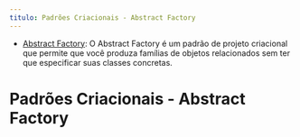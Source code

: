 ```yaml
---
titulo: Padrões Criacionais - Abstract Factory
---
```

- [Abstract Factory]([https://refactoring.guru/pt-br/design-patterns/proxy](https://refactoring.guru/pt-br/design-patterns/abstract-factory)): O Abstract Factory é um padrão de projeto criacional que permite que você produza famílias de objetos relacionados sem ter que especificar suas classes concretas.

# Padrões Criacionais - Abstract Factory

